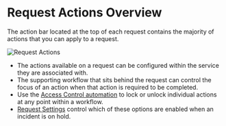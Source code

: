 # Request Actions Overview
The action bar located at the top of each request contains the majority of actions that you can apply to a request. 

![Request Actions](_books/servicemanager-user-guide/service-portfolio/requests/images/action-bar.png)

* The actions available on a request can be configured within the service they are associated with.
* The supporting workflow that sits behind the request can control the focus of an action when that action is required to be completed.
* Use the [Access Control automation](/servicemanager-config/customize/workflows/service-manager-workflows#access-control) to lock or unlock individual actions at any point within a workflow.
* [Request Settings](/servicemanager-config/administration/request-settings#on-hold-settings) control which of these options are enabled when an incident is on hold.

<!--
## Linked Services
Link other related Services to the request
## Authorisers
Add Authorisers to a Request
## Email
Send an email directly from the request
## Customer
Change the customer that is associated to this request
## Assign
Reassign the request to another team or user
## Connections
Add other users that might have an interested in this request and keep them updated by email
## Escalate
Reset the Priority for this request
## Category
Set the Request Category
## Assets
Associate One or more assets to this request
## Boards
See what Boards this request is on or add it to a Board
## Solutions
If linked to a Problem Record this will present possible solutions
## Resolve and Close
Capture resolution details
## Cancel
Raised by mistake? Use this option to cancel a request
## Print
Select and Print details of the request -->